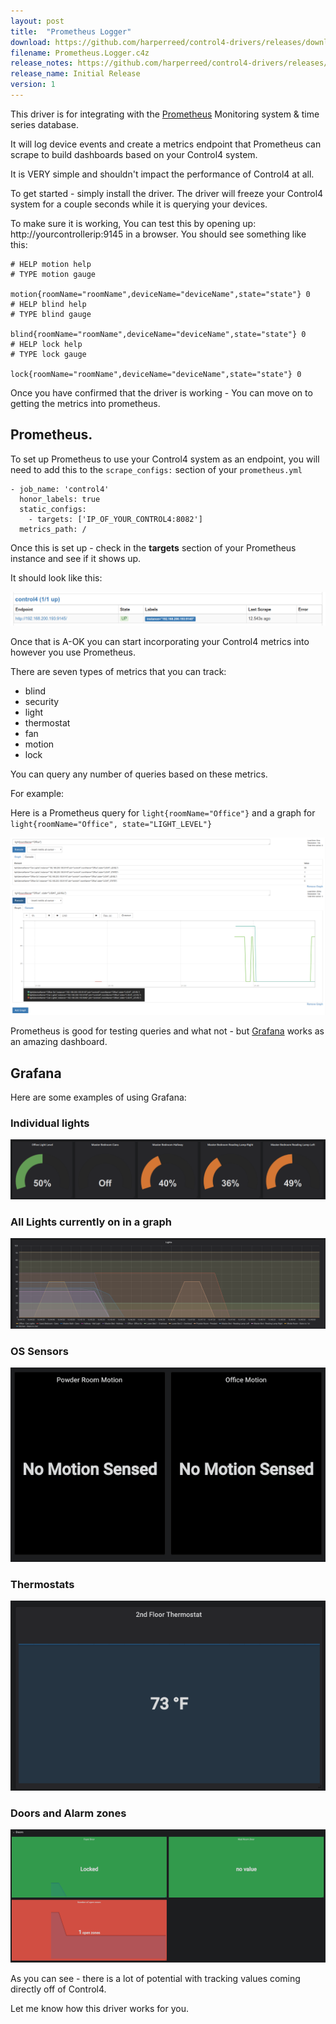 ```yaml
---
layout: post
title:  "Prometheus Logger"
download: https://github.com/harperreed/control4-drivers/releases/download/prometheus-1/Prometheus.Logger.c4z
filename: Prometheus.Logger.c4z
release_notes: https://github.com/harperreed/control4-drivers/releases/tag/prometheus-1
release_name: Initial Release
version: 1
---
```


This driver is for integrating with the [Prometheus](https://prometheus.io/docs/prometheus/latest/getting_started/) Monitoring system & time series database. 

It will log device events and create a metrics endpoint that Prometheus can scrape to build dashboards based on your Control4 system.

It is VERY simple and shouldn't impact the performance of Control4 at all. 

To get started - simply install the driver. The driver will freeze your Control4 system for a couple seconds while it is querying your devices. 

To make sure it is working, You can test this by opening up: http://yourcontrollerip:9145 in a browser. You should see something like this:

    # HELP motion help
    # TYPE motion gauge

    motion{roomName="roomName",deviceName="deviceName",state="state"} 0
    # HELP blind help
    # TYPE blind gauge

    blind{roomName="roomName",deviceName="deviceName",state="state"} 0
    # HELP lock help
    # TYPE lock gauge

    lock{roomName="roomName",deviceName="deviceName",state="state"} 0

Once you have confirmed that the driver is working - You can move on to getting the metrics into prometheus. 

## Prometheus. 

To set up Prometheus to use your Control4 system as an endpoint, you will need to add this to the  `scrape_configs:` section of your `prometheus.yml`

    - job_name: 'control4'
      honor_labels: true
      static_configs:
        - targets: ['IP_OF_YOUR_CONTROL4:8082']
      metrics_path: /

Once this is set up - check in the **targets** section of your Prometheus instance and see if it shows up. 

It should look like this:

![](/imgs/prometheus-target.png)


Once that is A-OK you can start incorporating your Control4 metrics into however you use Prometheus. 

There are seven types of metrics that you can track: 

* blind
* security
* light
* thermostat
* fan
* motion
* lock

You can query any number of queries based on these metrics. 

For example: 

Here is a Prometheus query for `light{roomName="Office"}` and a graph for `light{roomName="Office", state="LIGHT_LEVEL"}`

![](/imgs/prometheus-graph.png)

Prometheus is good for testing queries and what not - but [Grafana](https://grafana.com/) works as an amazing dashboard. 

## Grafana

Here are some examples of using Grafana:

### Individual lights

![](/imgs/grafana-lights.png)

### All Lights currently on in a graph

![](/imgs/grafana-lights2.png)

### OS Sensors

![](/imgs/grafana-motion.png)


### Thermostats

![](/imgs/grafana-therm.png)

### Doors and Alarm zones

![](/imgs/grafana-doors-alarm.png)

As you can see - there is a lot of potential with tracking values coming directly off of Control4. 

Let me know how this driver works for you. 

